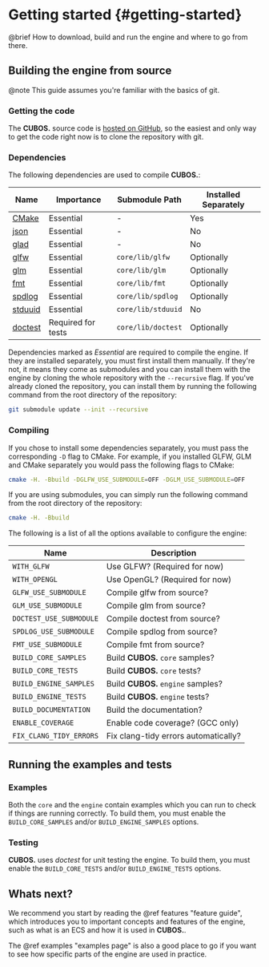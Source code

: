 # Getting started {#getting-started}

@brief How to download, build and run the engine and where to go from there.

## Building the engine from source

@note This guide assumes you're familiar with the basics of git.

### Getting the code

The **CUBOS.** source code is [hosted on GitHub](https://github.com/GameDevTecnico/cubos),
so the easiest and only way to get the code right now is to clone the
repository with git.

### Dependencies

The following dependencies are used to compile **CUBOS.**:

| Name                                                | Importance         | Submodule Path     | Installed Separately |
| --------------------------------------------------- | ------------------ | ------------------ | -------------------- |
| [CMake](https://cmake.org/)                         | Essential          | -                  | Yes                  |
| [json](https://github.com/nlohmann/json)            | Essential          | -                  | No                   |
| [glad](https://github.com/Dav1dde/glad)             | Essential          | -                  | No                   |
| [glfw](https://github.com/glfw/glfw)                | Essential          | `core/lib/glfw`    | Optionally           |
| [glm](https://github.com/g-truc/glm)                | Essential          | `core/lib/glm`     | Optionally           |
| [fmt](https://github.com/fmtlib/fmt)                | Essential          | `core/lib/fmt`     | Optionally           |
| [spdlog](https://github.com/gabime/spdlog)          | Essential          | `core/lib/spdlog`  | Optionally           |
| [stduuid](https://github.com/mariusbancila/stduuid) | Essential          | `core/lib/stduuid` | No                   |
| [doctest](https://github.com/doctest/doctest)       | Required for tests | `core/lib/doctest` | Optionally           |

Dependencies marked as *Essential* are required to compile the engine. If they
are installed separately, you must first install them manually. If they're not,
it means they come as submodules and you can install them with the engine by
cloning the whole repository with the `--recursive` flag. If you've already
cloned the repository, you can install them by running the following command
from the root directory of the repository:

```bash
git submodule update --init --recursive
```

### Compiling

If you chose to install some dependencies separately, you must pass the
corresponding `-D` flag to CMake. For example, if you installed GLFW, GLM and
CMake separately you would pass the following flags to CMake:

```bash
cmake -H. -Bbuild -DGLFW_USE_SUBMODULE=OFF -DGLM_USE_SUBMODULE=OFF
```

If you are using submodules, you can simply run the following command from the
root directory of the repository:

```bash
cmake -H. -Bbuild
```

The following is a list of all the options available to configure the engine:

| Name                    | Description                          |
| ----------------------- | ------------------------------------ |
| `WITH_GLFW`             | Use GLFW? (Required for now)         |
| `WITH_OPENGL`           | Use OpenGL? (Required for now)       |
| `GLFW_USE_SUBMODULE`    | Compile glfw from source?            |
| `GLM_USE_SUBMODULE`     | Compile glm from source?             |
| `DOCTEST_USE_SUBMODULE` | Compile doctest from source?         |
| `SPDLOG_USE_SUBMODULE`  | Compile spdlog from source?          |
| `FMT_USE_SUBMODULE`     | Compile fmt from source?             |
| `BUILD_CORE_SAMPLES`    | Build **CUBOS.** `core` samples?     |
| `BUILD_CORE_TESTS`      | Build **CUBOS.** `core` tests?       |
| `BUILD_ENGINE_SAMPLES`  | Build **CUBOS.** `engine` samples?   |
| `BUILD_ENGINE_TESTS`    | Build **CUBOS.** `engine` tests?     |
| `BUILD_DOCUMENTATION`   | Build the documentation?             |
| `ENABLE_COVERAGE`       | Enable code coverage? (GCC only)     |
| `FIX_CLANG_TIDY_ERRORS` | Fix clang-tidy errors automatically? |

## Running the examples and tests

### Examples

Both the `core` and the `engine` contain examples which you can run to check if
things are running correctly. To build them, you must enable the
`BUILD_CORE_SAMPLES` and/or `BUILD_ENGINE_SAMPLES` options.

### Testing

**CUBOS.** uses *doctest* for unit testing the engine. To build them, you must
enable the `BUILD_CORE_TESTS` and/or `BUILD_ENGINE_TESTS` options.

## Whats next?

We recommend you start by reading the @ref features "feature guide", which
introduces you to important concepts and features of the engine, such as what
is an ECS and how it is used in **CUBOS.**.

The @ref examples "examples page" is also a good place to go if you want to
see how specific parts of the engine are used in practice.
